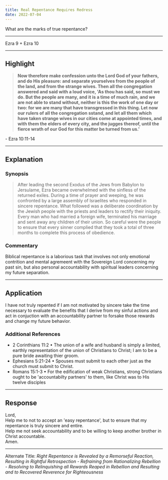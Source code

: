 ```yaml
---
title: Real Repentance Requires Redress
date: 2022-07-04
---
```


<script>
	import Gradient from '../src/lib/components/Gradient.svelte';
    import Reference from '../src/lib/components/Reference.svelte';
    import Intro from '../src/lib/components/Intro.svelte';
</script>

<p>What are the marks of true repentance?</p>

---

<Intro>Ezra 9 + Ezra 10</Intro>

---

## **Highlight**

<blockquote style="font-weight: bold !important"> 
<Gradient>Now therefore make confession unto the Lord God of your fathers, and do His pleasure: and separate yourselves from the people of the land, and from the strange wives. Then all the congregation answered and said with a loud voice, 'As thou has said, so must we do. But the people are many, and it is a time of much rain, and we are not able to stand without, neither is this the work of one day or two: for we are many that have transgressed in this thing. Let now our rulers of all the congregation sstand, and let all them which have taken strange wives in our cities come at appointed times, and with them the elders of every city, and the jugges thereof, until the fierce wrath of our God for this matter be turned from us.'</Gradient>
</blockquote> - Ezra 10:11-14

---

## **Explanation**

### **Synopsis**

> After leading the second Exodus of the Jews from Babylon to Jersulame, Ezra became overwhelmed with the sinfless of the returned exiles. During a time of prayer and weeping, he was confronted by a large assembly of Israelites who responded in sincere repentance. What followed was a  deliberate coordination by the Jewish people with the priests and leaders to rectify their iniquity. Every man who had married a foreign wife, terminated his marriage and sent away any children of their union. So careful were the people to ensure that every sinner complied that they took a total of three months to complete this process of obedience. 

### **Commentary**

Biblical repentance is a laborious task that involves not only emotional contrition and mental agremeent with the Sovereign Lord concerning my past sin, but also personal accountability with spiritual leaders concerning my future separation.

---

## **Application**

I have not truly repented if I am not motivated by sincere  take the time necessary to evaluate the benefits that I derive from my sinful actions and act in conjuction with an accountability partner to forsake those rewards and change my future behavior.<br/>

### Additional References

- <Reference>2 Corinthians 11:2</Reference> • The union of a wife and husband is simply a limited, earthly representation of the union of Christians to Christ; I am to be a pure bride awaiting thier groom.<br/>
- <Reference>Ephesians 5:21-24</Reference> • Spouses must submit to each other just as the church must submit to Christ.<br/>
- <Reference>Romans 15:1-3</Reference> • For the edification of weak Christians, strong Christians ought to be 'accountabilty partners' to them, like Christ was to His twelve disciples<br/>
---

## **Response**

Lord, <br/>
Help me to not to accept an 'easy repentance', but to ensure that my repentance is truly sincere and entire.<br/> Help me not seek accountability and to be willing to keep another brother in Christ accountable. <br/>
Amen.

---

Alternate Title: _Right Repentance is Revealed by a Remorseful Reaction, Resulting in Rightful Retrospection -  Refraining from Rationalizing Rebellion - Resolving to Relinquishing all Rewards Reaped in Rebellion and Resulting and to Recovered Reverence for Righteousness_